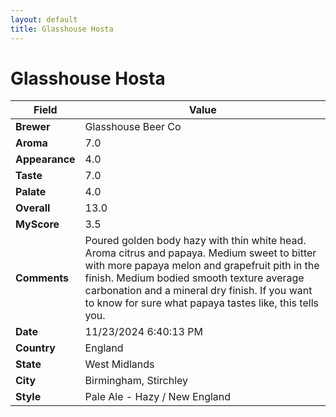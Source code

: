 ```yaml
---
layout: default
title: Glasshouse Hosta
---
```


# Glasshouse Hosta

| Field         | Value                                                                                                   |
|---------------|---------------------------------------------------------------------------------------------------------|
| **Brewer**    | Glasshouse Beer Co                                                                                        |
| **Aroma**     | 7.0                                                                                         |
| **Appearance**| 4.0                                                                                    |
| **Taste**     | 7.0                                                                                         |
| **Palate**    | 4.0                                                                                        |
| **Overall**   | 13.0                                                                                       |
| **MyScore**   | 3.5                                                                                       |
| **Comments**  | Poured golden body hazy with thin white head. Aroma citrus and papaya. Medium sweet to bitter with more papaya melon and grapefruit pith in the finish.  Medium bodied smooth texture average carbonation and a mineral dry finish.  If you want to know for sure what papaya tastes like, this tells you.                                                                                       |
| **Date**      | 11/23/2024 6:40:13 PM                                                                                          |
| **Country**   | England                                                                                       |
| **State**     | West Midlands                                                                                         |
| **City**      | Birmingham, Stirchley                                                                                          |
| **Style**     | Pale Ale - Hazy / New England                                                                                         |
